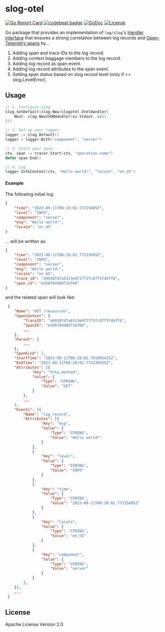 # slog-otel
[![Go Report Card](https://goreportcard.com/badge/github.com/remychantenay/slog-otel)](https://goreportcard.com/report/github.com/remychantenay/slog-otel)
[![codebeat badge](https://codebeat.co/badges/33ebce8f-9681-4c9c-8c43-f9ab4f197d9e)](https://codebeat.co/projects/github-com-remychantenay-slog-otel-main)
[![GoDoc](https://godoc.org/github.com/remychantenay/slog-otel?status.svg)](https://godoc.org/github.com/remychantenay/slog-otel)
[![License](https://img.shields.io/badge/License-Apache%202.0-blue.svg)](https://opensource.org/licenses/Apache-2.0)

Go package that provides an implementation of `log/slog`'s [Handler interface](https://pkg.go.dev/log/slog#Handler) that ensures a strong correlation between log records and [Open-Telemetry spans](https://opentelemetry.io/docs/concepts/signals/traces/#spans) by...

1. Adding span and trace IDs to the log record.
2. Adding context baggage members to the log record.
3. Adding log record as span event.
4. Adding log record attributes to the span event.
5. Setting span status based on slog record level (only if >= slog.LevelError).

## Usage
```go
// 1. Configure slog.
slog.SetDefault(slog.New(slogotel.OtelHandler{
	Next: slog.NewJSONHandler(os.Stdout, nil),
}))

// 2. Set up your logger.
logger := slog.Default()
logger = logger.With("component", "server")

// 3. Start your span.
ctx, span := tracer.Start(ctx, "operation-name")
defer span.End()

// 4. Log
logger.InfoContext(ctx, "Hello world!", "locale", "en_US")
```

#### Example
The following initial log:
```json
{
	"time": "2023-09-11T08:28:02.77215605Z",
	"level": "INFO",
	"component": "server",
	"msg": "Hello world!",
	"locale": "en_US"
}
```
... will be written as:
```json
{
	"time": "2023-09-11T08:28:02.77215605Z",
	"level": "INFO",
	"component": "server",
	"msg": "Hello world!",
	"locale": "en_US",
	"trace_id": "a9938fd7a6313e0f27f3fc87f574bff6",
	"span_id": "ed58f84d8971bf60"
}
```

and the related span will look like:
```json
 {
 	"Name": "GET /resources",
 	"SpanContext": {
 		"TraceID": "a9938fd7a6313e0f27f3fc87f574bff6",
 		"SpanID": "ed58f84d8971bf60",
 		...
 	},
 	"Parent": {
 		...
 	},
 	"SpanKind": 2,
 	"StartTime": "2023-09-11T08:28:02.761992425Z",
 	"EndTime": "2023-09-11T08:28:02.773230425Z",
 	"Attributes": [{
 			"Key": "http.method",
 			"Value": {
 				"Type": "STRING",
 				"Value": "GET"
 			}
 		},
		...
 	],
 	"Events": [{
 		"Name": "log_record",
 		"Attributes": [{
 				"Key": "msg",
 				"Value": {
 					"Type": "STRING",
 					"Value": "Hello world!"
 				}
 			},
 			{
 				"Key": "level",
 				"Value": {
 					"Type": "STRING",
 					"Value": "INFO"
 				}
 			},
 			{
 				"Key": "time",
 				"Value": {
 					"Type": "STRING",
 					"Value": "2023-09-11T08:28:02.77215605Z"
 				}
 			},
 			{
 				"Key": "locale",
 				"Value": {
 					"Type": "STRING",
 					"Value": "en_US"
 				}
 			},
 			{
 				"Key": "component",
 				"Value": {
 					"Type": "STRING",
 					"Value": "server"
 				}
 			}
 		],
 	}],
 	...
 }
```

## License
Apache License Version 2.0
